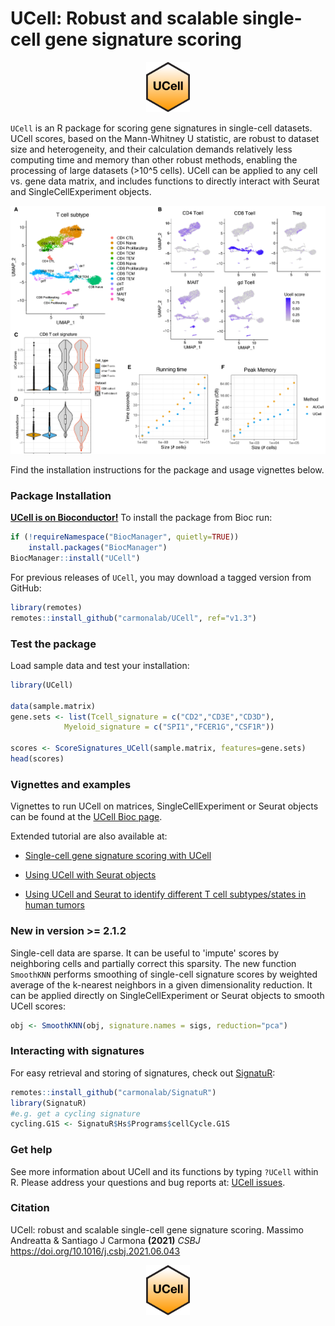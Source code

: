 # UCell: Robust and scalable single-cell gene signature scoring

<p align="center">
  <img height="80" src="docs/RSticker_UCELL.png">
</p>

`UCell` is an R package for scoring gene signatures in single-cell datasets. UCell scores, based on the Mann-Whitney U statistic, are robust to dataset size and heterogeneity, and their calculation demands relatively less computing time and memory than other robust methods, enabling the processing of large datasets (>10^5 cells). UCell can be applied to any cell vs. gene data matrix, and includes functions to directly interact with Seurat and SingleCellExperiment objects. 


![UCell_figure](https://github.com/carmonalab/UCell_demo/blob/master/docs/Figure1.png?raw=true)


Find the installation instructions for the package and usage vignettes below.

### Package Installation

**[UCell is on Bioconductor!](https://bioconductor.org/packages/release/bioc/html/UCell.html)** To install the package from Bioc run:
```r
if (!requireNamespace("BiocManager", quietly=TRUE))
    install.packages("BiocManager")
BiocManager::install("UCell")
```

For previous releases of `UCell`, you may download a tagged version from GitHub:
```r
library(remotes)
remotes::install_github("carmonalab/UCell", ref="v1.3")
```


### Test the package

Load sample data and test your installation:
```r
library(UCell)

data(sample.matrix)
gene.sets <- list(Tcell_signature = c("CD2","CD3E","CD3D"),
			Myeloid_signature = c("SPI1","FCER1G","CSF1R"))

scores <- ScoreSignatures_UCell(sample.matrix, features=gene.sets)
head(scores)
```

### Vignettes and examples

Vignettes to run UCell on matrices, SingleCellExperiment or Seurat objects can be found at the [UCell Bioc page](https://bioconductor.org/packages/release/bioc/html/UCell.html).

Extended tutorial are also available at:

* [Single-cell gene signature scoring with UCell](https://carmonalab.github.io/UCell_demo/UCell_matrix_vignette.html)

* [Using UCell with Seurat objects](https://carmonalab.github.io/UCell_demo/UCell_Seurat_vignette.html)

* [Using UCell and Seurat to identify different T cell subtypes/states in human tumors](https://carmonalab.github.io/UCell_demo/UCell_vignette_TILstates.html)

### New in version >= 2.1.2

Single-cell data are sparse. It can be useful to 'impute' scores by neighboring cells and partially correct this sparsity. The new function `SmoothKNN` performs smoothing of single-cell signature scores by weighted average of the k-nearest neighbors in a given dimensionality reduction. It can be applied directly on SingleCellExperiment or Seurat objects to smooth UCell scores:

```r
obj <- SmoothKNN(obj, signature.names = sigs, reduction="pca")
```

### Interacting with signatures

For easy retrieval and storing of signatures, check out [SignatuR](https://github.com/carmonalab/SignatuR):

```r
remotes::install_github("carmonalab/SignatuR")
library(SignatuR)
#e.g. get a cycling signature
cycling.G1S <- SignatuR$Hs$Programs$cellCycle.G1S
```

### Get help

See more information about UCell and its functions by typing `?UCell` within R. Please address your questions and bug reports at: [UCell issues](https://github.com/carmonalab/UCell/issues).

### Citation

UCell: robust and scalable single-cell gene signature scoring. Massimo Andreatta & Santiago J Carmona **(2021)** *CSBJ* https://doi.org/10.1016/j.csbj.2021.06.043

<p align="center">
  <img height="80" src="docs/RSticker_UCELL.png">
</p>
